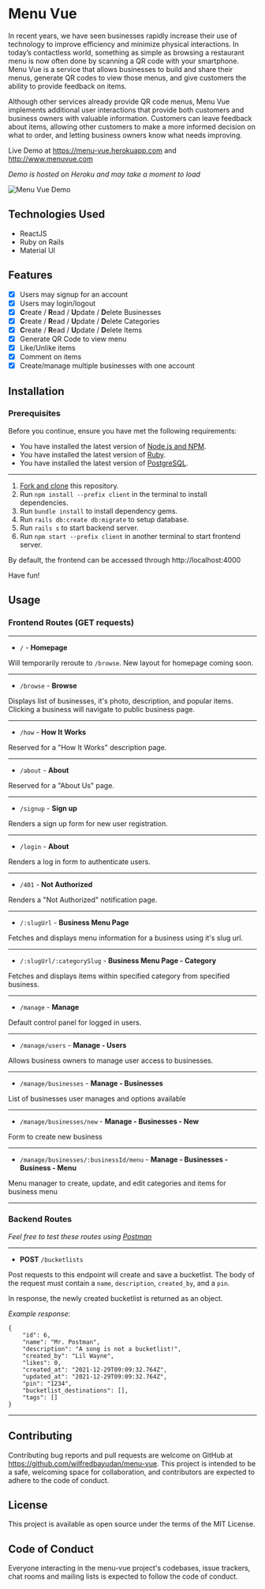 # Menu Vue

In recent years, we have seen businesses rapidly increase their use of technology to improve efficiency and minimize physical interactions. In today’s contactless world, something as simple as browsing a restaurant menu is now often done by scanning a QR code with your smartphone. Menu Vue is a service that allows businesses to build and share their menus, generate QR codes to view those menus, and give customers the ability to provide feedback on items.

Although other services already provide QR code menus, Menu Vue implements additional user interactions that provide both customers and business owners with valuable information. Customers can leave feedback about items, allowing other customers to make a more informed decision on what to order, and letting business owners know what needs improving.

Live Demo at https://menu-vue.herokuapp.com and http://www.menuvue.com

*Demo is hosted on Heroku and may take a moment to load*

![Menu Vue Demo](preview.gif)

## Technologies Used
* ReactJS
* Ruby on Rails
* Material UI

## Features
- [x] Users may signup for an account
- [x] Users may login/logout
- [x] **C**reate / **R**ead / **U**pdate / **D**elete Businesses
- [x] **C**reate / **R**ead / **U**pdate / **D**elete Categories
- [x]  **C**reate / **R**ead / **U**pdate / **D**elete Items
- [x] Generate QR Code to view menu
- [x] Like/Unlike items
- [x] Comment on items
- [x] Create/manage multiple businesses with one account

## Installation
### Prerequisites
Before you continue, ensure you have met the following requirements:
* You have installed the latest version of [Node.js and NPM](https://docs.npmjs.com/downloading-and-installing-node-js-and-npm).
* You have installed the latest version of [Ruby](https://www.ruby-lang.org/en/documentation/installation/).
* You have installed the latest version of [PostgreSQL](https://www.postgresql.org).
---
1. [Fork and clone](https://github.com/wilfredbayudan/menu-vue/fork) this repository.
2. Run `npm install --prefix client` in the terminal to install dependencies.
3. Run `bundle install` to install dependency gems.
4. Run `rails db:create db:migrate` to setup database.
5. Run `rails s` to start backend server.
6. Run `npm start --prefix client` in another terminal to start frontend server.

By default, the frontend can be accessed through http://localhost:4000

Have fun!

## Usage

### Frontend Routes (GET requests)
---
* `/` - **Homepage**

Will temporarily reroute to `/browse`. New layout for homepage coming soon.

-----

* `/browse` - **Browse**

Displays list of businesses, it's photo, description, and popular items. Clicking a business will navigate to public business page.

-----

* `/how` - **How It Works**

Reserved for a "How It Works" description page.

-----

* `/about` - **About**

Reserved for a "About Us" page.

-----

* `/signup` - **Sign up**

Renders a sign up form for new user registration.

-----

* `/login` - **About**

Renders a log in form to authenticate users.

-----

* `/401` - **Not Authorized**

Renders a "Not Authorized" notification page.

-----

* `/:slugUrl` - **Business Menu Page**

Fetches and displays menu information for a business using it's slug url.

-----

* `/:slugUrl/:categorySlug` - **Business Menu Page - Category**

Fetches and displays items within specified category from specified business.

-----

* `/manage` - **Manage**

Default control panel for logged in users.

-----

* `/manage/users` - **Manage - Users**

Allows business owners to manage user access to businesses.

-----

* `/manage/businesses` - **Manage - Businesses**

List of businesses user manages and options available

-----

* `/manage/businesses/new` - **Manage - Businesses - New**

Form to create new business

-----

* `/manage/businesses/:businessId/menu` - **Manage - Businesses - Business - Menu**

Menu manager to create, update, and edit categories and items for business menu

-----

### Backend Routes

*Feel free to test these routes using [Postman](https://www.postman.com/)*

---

* **POST** `/bucketlists`

Post requests to this endpoint will create and save a bucketlist. The body of the request must contain a `name`, `description`, `created_by`, and a `pin`.

In response, the newly created bucketlist is returned as an object.

*Example response*:
```
{
    "id": 6,
    "name": "Mr. Postman",
    "description": "A song is not a bucketlist!",
    "created_by": "Lil Wayne",
    "likes": 0,
    "created_at": "2021-12-29T09:09:32.764Z",
    "updated_at": "2021-12-29T09:09:32.764Z",
    "pin": "1234",
    "bucketlist_destinations": [],
    "tags": []
}
```
-----


## Contributing

Contributing bug reports and pull requests are welcome on GitHub at https://github.com/wilfredbayudan/menu-vue. This project is intended to be a safe, welcoming space for collaboration, and contributors are expected to adhere to the code of conduct.

## License

This project is available as open source under the terms of the MIT License.

## Code of Conduct

Everyone interacting in the menu-vue project's codebases, issue trackers, chat rooms and mailing lists is expected to follow the code of conduct.